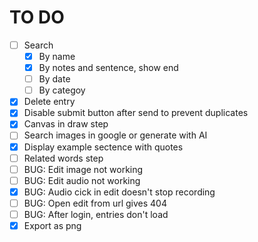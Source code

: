 # TO DO

- [ ] Search
  - [x] By name
  - [x] By notes and sentence, show end
  - [ ] By date
  - [ ] By categoy
- [x] Delete entry
- [x] Disable submit button after send to prevent duplicates
- [x] Canvas in draw step
- [ ] Search images in google or generate with AI
- [x] Display example sectence with quotes
- [ ] Related words step
- [ ] BUG: Edit image not working
- [ ] BUG: Edit audio not working
- [x] BUG: Audio cick in edit doesn't stop recording
- [ ] BUG: Open edit from url gives 404
- [ ] BUG: After login, entries don't load
- [x] Export as png
